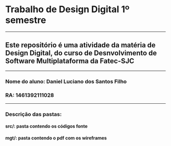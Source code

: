 <h1> Trabalho de Design Digital 1º semestre </h1>
<hr>
<section>
<h2> Este repositório é uma atividade da matéria de Design Digital, do curso de Desnvolvimento de Software Multiplataforma da Fatec-SJC </h2>
<hr>
<section>
<h3> Nome do aluno: Daniel Luciano dos Santos Filho </h3>
<h3> RA: 1461392111028 </h3>
</section>
<hr>
<section>
<h3> Descrição das pastas: </h3>
<h4> src/: pasta contendo os códigos fonte </h4>
<h4> mgt/: pasta contendo o pdf com os wireframes </h4>
</section>
</section>